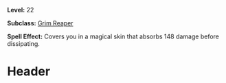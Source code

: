 <!-- TITLE: Spell: Leatherskin -->
<!-- SUBTITLE:  -->

**Level:** 22

**Subclass:** [Grim Reaper](grim-reaper)

**Spell Effect:** Covers you in a magical skin that absorbs 148 damage before dissipating.

# Header